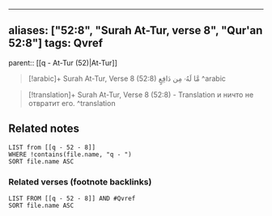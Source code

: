 
---
aliases: ["52:8", "Surah At-Tur, verse 8", "Qur'an 52:8"]
tags: Qvref
---

parent:: [[q - At-Tur (52)|At-Tur]]

> [!arabic]+ Surah At-Tur, Verse 8 (52:8)
> <span class="quran-arabic">مَّا لَهُۥ مِن دَافِعٍ</span>
^arabic

> [!translation]+ Surah At-Tur, Verse 8 (52:8) - Translation
> и ничто не отвратит его.
^translation



## Related notes
```dataview
LIST from [[q - 52 - 8]]
WHERE !contains(file.name, "q - ")
SORT file.name ASC
```

### Related verses (footnote backlinks)
```dataview
LIST FROM [[q - 52 - 8]] AND #Qvref
SORT file.name ASC
```

